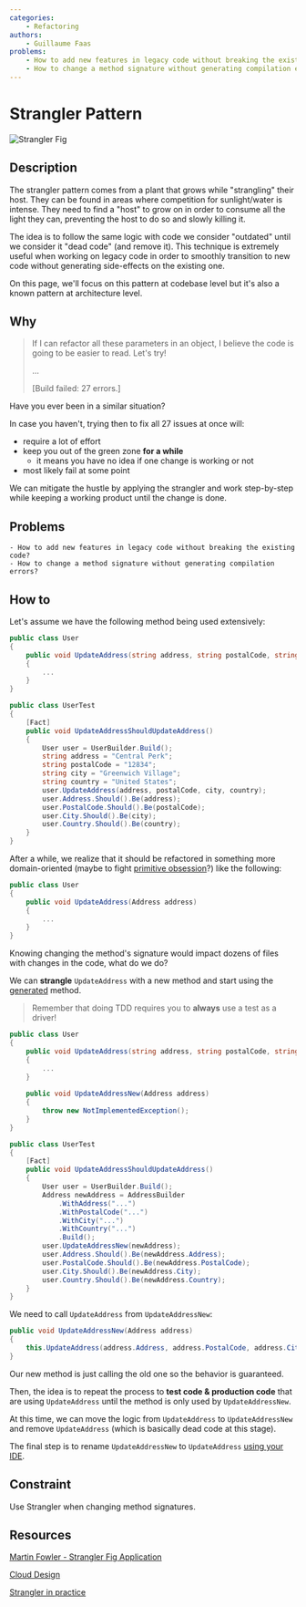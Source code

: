 ```yaml
---
categories:
    - Refactoring
authors:
    - Guillaume Faas
problems:
    - How to add new features in legacy code without breaking the existing code?
    - How to change a method signature without generating compilation errors?
---
```


# Strangler Pattern

![Strangler Fig](../../images/StranglerFig.png)

## Description
The strangler pattern comes from a plant that grows while "strangling" their host.
They can be found in areas where competition for sunlight/water is intense. 
They need to find a "host" to grow on in order to consume all the light they can, preventing the host to do so and slowly killing it.

The idea is to follow the same logic with code we consider "outdated" until we consider it "dead code" (and remove it). 
This technique is extremely useful when working on legacy code in order to smoothly transition to new code without generating side-effects on the existing one.

On this page, we'll focus on this pattern at codebase level but it's also a known pattern at architecture level.

## Why
> If I can refactor all these parameters in an object, I believe the code is going to be easier to read. Let's try!
> 
> ...
> 
> [Build failed: 27 errors.] 

Have you ever been in a similar situation? 

In case you haven't, trying then to fix all 27 issues at once will:
- require a lot of effort
- keep you out of the green zone **for a while**
  - it means you have no idea if one change is working or not
- most likely fail at some point

We can mitigate the hustle by applying the strangler and work step-by-step while keeping a working product until the change is done. 

## Problems
    - How to add new features in legacy code without breaking the existing code?
    - How to change a method signature without generating compilation errors?

## How to
Let's assume we have the following method being used extensively:

```csharp
public class User
{
    public void UpdateAddress(string address, string postalCode, string city, string country)
    {
        ...
    }
}

public class UserTest
{
    [Fact]
    public void UpdateAddressShouldUpdateAddress()
    {
        User user = UserBuilder.Build();
        string address = "Central Perk";
        string postalCode = "12834";
        string city = "Greenwich Village";
        string country = "United States";
        user.UpdateAddress(address, postalCode, city, country);
        user.Address.Should().Be(address);
        user.PostalCode.Should().Be(postalCode);
        user.City.Should().Be(city);
        user.Country.Should().Be(country);
    }
}
```

After a while, we realize that it should be refactored in something more domain-oriented (maybe to fight [primitive obsession](Flavours/no-primitive-types)?) like the following:

```csharp
public class User
{
    public void UpdateAddress(Address address)
    {
        ...
    }
}
```

Knowing changing the method's signature would impact dozens of files with changes in the code, what do we do?

We can **strangle** `UpdateAddress` with a new method and start using the [generated](Flavours/generate-code-from-usage) method.

> Remember that doing TDD requires you to **always** use a test as a driver!

```csharp
public class User
{
    public void UpdateAddress(string address, string postalCode, string city, string country)
    {
        ...
    }
    
    public void UpdateAddressNew(Address address)
    {
        throw new NotImplementedException();
    }
}

public class UserTest
{
    [Fact]
    public void UpdateAddressShouldUpdateAddress()
    {
        User user = UserBuilder.Build();
        Address newAddress = AddressBuilder
            .WithAddress("...")
            .WithPostalCode("...")
            .WithCity("...")
            .WithCountry("...")
            .Build();
        user.UpdateAddressNew(newAddress);
        user.Address.Should().Be(newAddress.Address);
        user.PostalCode.Should().Be(newAddress.PostalCode);
        user.City.Should().Be(newAddress.City);
        user.Country.Should().Be(newAddress.Country);
    }
}
```

We need to call `UpdateAddress` from `UpdateAddressNew`:

```csharp
public void UpdateAddressNew(Address address)
{
    this.UpdateAddress(address.Address, address.PostalCode, address.City, address.Country);
}
```

Our new method is just calling the old one so the behavior is guaranteed.


Then, the idea is to repeat the process to **test code & production code** that are using `UpdateAddress` until the method is only used by `UpdateAddressNew`.

At this time, we can move the logic from `UpdateAddress` to `UpdateAddressNew` and remove `UpdateAddress` (which is basically dead code at this stage).

The final step is to rename `UpdateAddressNew` to `UpdateAddress` [using your IDE](Flavours/generate-code-from-usage).

## Constraint
Use Strangler when changing method signatures.

## Resources
[Martin Fowler - Strangler Fig Application](https://martinfowler.com/bliki/StranglerFigApplication.html
)

[Cloud Design](https://docs.microsoft.com/en-us/azure/architecture/patterns/strangler-fig)

[Strangler in practice](https://accesto.com/blog/strangler-pattern-in-practice/)